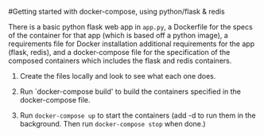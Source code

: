 #Getting started with docker-compose, using python/flask & redis

There is a basic python flask web app in `app.py`, a Dockerfile for the specs of the container for that app (which is based off a python image), a requirements file for Docker installation additional requirements for the app (flask, redis), and a docker-compose file for the specification of the composed containers which includes the flask and redis containers. 

1. Create the files locally and look to see what each one does. 

1. Run `docker-compose build' to build the containers specified in the docker-compose file.

1. Run `docker-compose up` to start the containers (add -d to run them in the background. Then run `docker-compose stop` when done.)  